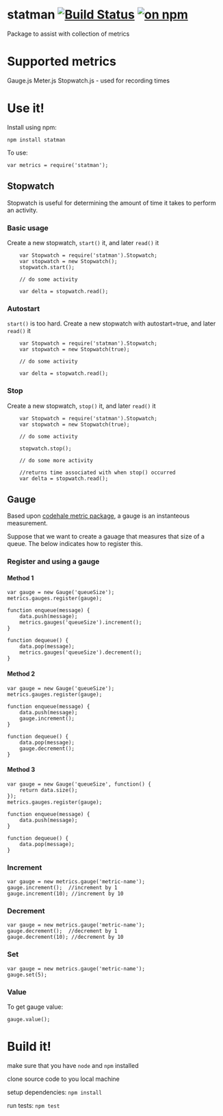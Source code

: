 # statman [![Build Status](https://travis-ci.org/jasonray/statman.svg?branch=master)](https://travis-ci.org/jasonray/statman) [![on npm](http://img.shields.io/npm/v/statman.svg?style=flat)](https://www.npmjs.org/package/statman)

Package to assist with collection of metrics

# Supported metrics

Gauge.js
Meter.js
Stopwatch.js - used for recording times

# Use it!
Install using npm:
```
npm install statman
```

To use:
```
var metrics = require('statman');
```

## Stopwatch
Stopwatch is useful for determining the amount of time it takes to perform an activity.

### Basic usage
Create a new stopwatch, `start()` it, and later `read()` it
```
    var Stopwatch = require('statman').Stopwatch;
    var stopwatch = new Stopwatch();
    stopwatch.start();

    // do some activity

    var delta = stopwatch.read();
 ```

### Autostart
`start()` is too hard.  Create a new stopwatch with autostart=true, and later `read()` it
```
    var Stopwatch = require('statman').Stopwatch;
    var stopwatch = new Stopwatch(true);

    // do some activity

    var delta = stopwatch.read();
 ```

### Stop
Create a new stopwatch, `stop()` it, and later `read()` it
```
    var Stopwatch = require('statman').Stopwatch;
    var stopwatch = new Stopwatch(true);

    // do some activity

    stopwatch.stop();

    // do some more activity

    //returns time associated with when stop() occurred
    var delta = stopwatch.read();
 ```

## Gauge
Based upon [codehale metric package](http://metrics.codahale.com/getting-started/#gauges), a gauge is an instanteous measurement.

Suppose that we want to create a gauage that measures that size of a queue.  The below indicates how to register this.

### Register and using a gauge
#### Method 1
```
var gauge = new Gauge('queueSize');
metrics.gauges.register(gauge);

function enqueue(message) {
	data.push(message);
	metrics.gauges('queueSize').increment();
}

function dequeue() {
	data.pop(message);
	metrics.gauges('queueSize').decrement();
}
```

#### Method 2
```
var gauge = new Gauge('queueSize');
metrics.gauges.register(gauge);

function enqueue(message) {
	data.push(message);
	gauge.increment();
}

function dequeue() {
	data.pop(message);
	gauge.decrement();
}
```

#### Method 3
```
var gauge = new Gauge('queueSize', function() {
	return data.size();
});
metrics.gauges.register(gauge);

function enqueue(message) {
	data.push(message);
}

function dequeue() {
	data.pop(message);
}
```

### Increment
```
var gauge = new metrics.gauge('metric-name');
gauge.increment();  //increment by 1
gauge.increment(10); //increment by 10
```

### Decrement
```
var gauge = new metrics.gauge('metric-name');
gauge.decrement();  //decrement by 1
gauge.decrement(10); //decrement by 10
```

### Set
```
var gauge = new metrics.gauge('metric-name');
gauge.set(5);
```

### Value
To get gauge value:
```
gauge.value();
```

# Build it!
make sure that you have `node` and `npm` installed

clone source code to you local machine

setup dependencies: `npm install`

run tests: `npm test`
